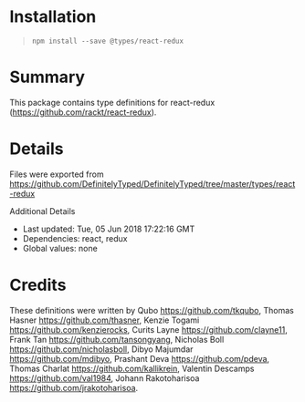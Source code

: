 # Installation
> `npm install --save @types/react-redux`

# Summary
This package contains type definitions for react-redux (https://github.com/rackt/react-redux).

# Details
Files were exported from https://github.com/DefinitelyTyped/DefinitelyTyped/tree/master/types/react-redux

Additional Details
 * Last updated: Tue, 05 Jun 2018 17:22:16 GMT
 * Dependencies: react, redux
 * Global values: none

# Credits
These definitions were written by Qubo <https://github.com/tkqubo>, Thomas Hasner <https://github.com/thasner>, Kenzie Togami <https://github.com/kenzierocks>, Curits Layne <https://github.com/clayne11>, Frank Tan <https://github.com/tansongyang>, Nicholas Boll <https://github.com/nicholasboll>, Dibyo Majumdar <https://github.com/mdibyo>, Prashant Deva <https://github.com/pdeva>, Thomas Charlat <https://github.com/kallikrein>, Valentin Descamps <https://github.com/val1984>, Johann Rakotoharisoa <https://github.com/jrakotoharisoa>.
